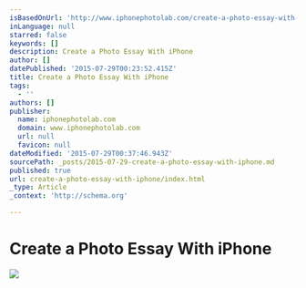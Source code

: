 ```yaml
---
isBasedOnUrl: 'http://www.iphonephotolab.com/create-a-photo-essay-with-your-iphone/'
inLanguage: null
starred: false
keywords: []
description: Create a Photo Essay With iPhone
author: []
datePublished: '2015-07-29T00:23:52.415Z'
title: Create a Photo Essay With iPhone
tags:
  - ''
authors: []
publisher:
  name: iphonephotolab.com
  domain: www.iphonephotolab.com
  url: null
  favicon: null
dateModified: '2015-07-29T00:37:46.943Z'
sourcePath: _posts/2015-07-29-create-a-photo-essay-with-iphone.md
published: true
url: create-a-photo-essay-with-iphone/index.html
_type: Article
_context: 'http://schema.org'

---
```

# Create a Photo Essay With iPhone
![](https://the-grid-user-content.s3-us-west-2.amazonaws.com/dd234430-984e-4dee-a893-6c68f9c1eaa9.jpg)